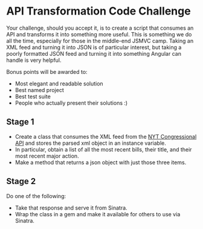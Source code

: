 API Transformation Code Challenge
========================

Your challenge, should you accept it, is to create a script that consumes an API and transforms it into something more useful. This is something we do all the time, especially for those in the middle-end JSMVC camp. Taking an XML feed and turning it into JSON is of particular interest, but taking a poorly formatted JSON feed and turning it into something Angular can handle is very helpful.

Bonus points will be awarded to:

* Most elegant and readable solution
* Best named project
* Best test suite
* People who actually present their solutions :)

## Stage 1

* Create a class that consumes the XML feed from the [NYT Congressional API](http://developer.nytimes.com/docs/congress_api) and stores the parsed xml object in an instance variable.
* In particular, obtain a list of all the most recent bills, their title, and their most recent major action.
* Make a method that returns a json object with just those three items.

## Stage 2

Do one of the following:

* Take that response and serve it from Sinatra.
* Wrap the class in a gem and make it available for others to use via Sinatra.
